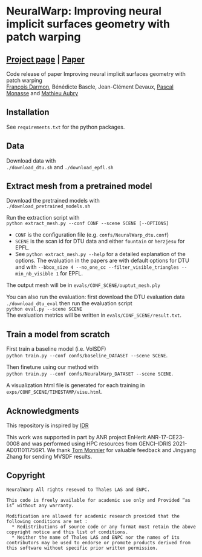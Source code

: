 # NeuralWarp: Improving neural implicit surfaces geometry with patch warping

## [Project page](http://imagine.enpc.fr/~darmonf/NeuralWarp/) | [Paper](https://arxiv.org/pdf/2112.09648.pdf)
Code release of paper Improving neural implicit surfaces geometry with patch warping\
[François Darmon](http://imagine.enpc.fr/~darmonf), Bénédicte Bascle, Jean-Clément Devaux, [Pascal Monasse](https://imagine.enpc.fr:/monasse) and [Mathieu Aubry](http://imagine.enpc.fr/~aubrym/)

## Installation

See `requirements.txt` for the python packages. 


## Data

Download data with \
`./download_dtu.sh` and `./download_epfl.sh`

## Extract mesh from a pretrained model

Download the pretrained models with \
`./download_pretrained_models.sh` 
 
Run the extraction script with \
`python extract_mesh.py --conf CONF --scene SCENE [--OPTIONS]`
- `CONF` is the configuration file (e.g. `confs/NeuralWarp_dtu.conf`)
- `SCENE` is the scan id for DTU data and either `fountain` or `herzjesu` for EPFL.
- See `python extract_mesh.py --help` for a detailed explanation of the options. 
  The evaluation in the papers are with default options for DTU and with `--bbox_size 4 --no_one_cc --filter_visible_triangles --min_nb_visible 1` for EPFL.
  
The output mesh will be in `evals/CONF_SCENE/ouptut_mesh.ply`

You can also run the evaluation: first download the DTU evaluation data
`./download_dtu_eval` then run the evaluation script \
`python eval.py --scene SCENE` \
The evaluation metrics will be written in `evals/CONF_SCENE/result.txt`.

## Train a model from scratch

First train a baseline model (i.e. VolSDF) \
`python train.py --conf confs/baseline_DATASET --scene SCENE`.

Then finetune using our method with \
`python train.py --conf confs/NeuralWarp_DATASET --scene SCENE`.

A visualization html file is generated for each training in `exps/CONF_SCENE/TIMESTAMP/visu.html`.

## Acknowledgments

This repository is inspired by [IDR](https://github.com/lioryariv/idr)

This work was supported in part by ANR project EnHerit ANR-17-CE23-0008 and was performed using HPC resources from GENCI–IDRIS 2021-AD011011756R1. 
We thank [Tom Monnier](http://imagine.enpc.fr/~monniert) for valuable feedback and Jingyang Zhang for sending MVSDF results. 

## Copyright
```
NeuralWarp All rights reseved to Thales LAS and ENPC.

This code is freely available for academic use only and Provided “as is” without any warranty.

Modification are allowed for academic research provided that the following conditions are met :
  * Redistributions of source code or any format must retain the above copyright notice and this list of conditions.
  * Neither the name of Thales LAS and ENPC nor the names of its contributors may be used to endorse or promote products derived from this software without specific prior written permission.
```

